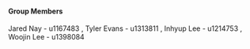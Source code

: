 #### Group Members
<!--
Name - UID
-->
Jared Nay - u1167483
, Tyler Evans - u1313811
, Inhyup Lee - u1214753
, Woojin Lee - u1398084
